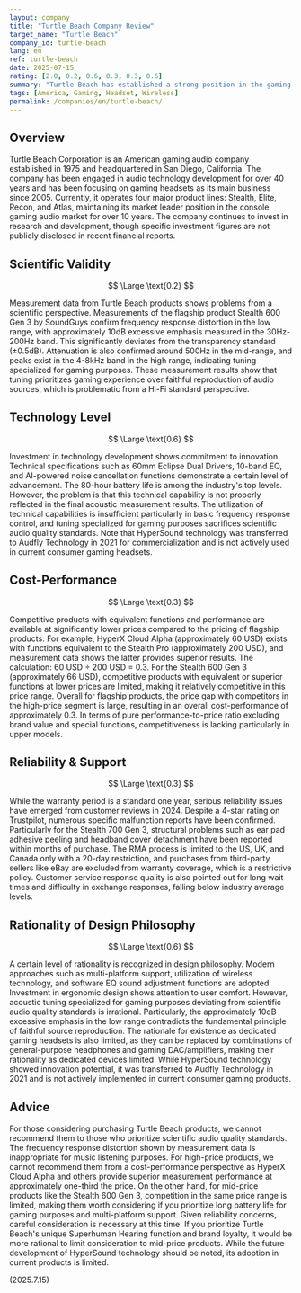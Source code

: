 ```yaml
---
layout: company
title: "Turtle Beach Company Review"
target_name: "Turtle Beach"
company_id: turtle-beach
lang: en
ref: turtle-beach
date: 2025-07-15
rating: [2.0, 0.2, 0.6, 0.3, 0.3, 0.6]
summary: "Turtle Beach has established a strong position in the gaming headset market as an American company, but faces serious problems from a scientific audio quality standpoint. Measurement results significantly fall below transparency levels, with deviations of over 10dB particularly in frequency response."
tags: [America, Gaming, Headset, Wireless]
permalink: /companies/en/turtle-beach/
---
```

## Overview

Turtle Beach Corporation is an American gaming audio company established in 1975 and headquartered in San Diego, California. The company has been engaged in audio technology development for over 40 years and has been focusing on gaming headsets as its main business since 2005. Currently, it operates four major product lines: Stealth, Elite, Recon, and Atlas, maintaining its market leader position in the console gaming audio market for over 10 years. The company continues to invest in research and development, though specific investment figures are not publicly disclosed in recent financial reports.

## Scientific Validity

$$ \Large \text{0.2} $$

Measurement data from Turtle Beach products shows problems from a scientific perspective. Measurements of the flagship product Stealth 600 Gen 3 by SoundGuys confirm frequency response distortion in the low range, with approximately 10dB excessive emphasis measured in the 30Hz-200Hz band. This significantly deviates from the transparency standard (±0.5dB). Attenuation is also confirmed around 500Hz in the mid-range, and peaks exist in the 4-8kHz band in the high range, indicating tuning specialized for gaming purposes. These measurement results show that tuning prioritizes gaming experience over faithful reproduction of audio sources, which is problematic from a Hi-Fi standard perspective.

## Technology Level

$$ \Large \text{0.6} $$

Investment in technology development shows commitment to innovation. Technical specifications such as 60mm Eclipse Dual Drivers, 10-band EQ, and AI-powered noise cancellation functions demonstrate a certain level of advancement. The 80-hour battery life is among the industry's top levels. However, the problem is that this technical capability is not properly reflected in the final acoustic measurement results. The utilization of technical capabilities is insufficient particularly in basic frequency response control, and tuning specialized for gaming purposes sacrifices scientific audio quality standards. Note that HyperSound technology was transferred to Audfly Technology in 2021 for commercialization and is not actively used in current consumer gaming headsets.

## Cost-Performance

$$ \Large \text{0.3} $$

Competitive products with equivalent functions and performance are available at significantly lower prices compared to the pricing of flagship products. For example, HyperX Cloud Alpha (approximately 60 USD) exists with functions equivalent to the Stealth Pro (approximately 200 USD), and measurement data shows the latter provides superior results. The calculation: 60 USD ÷ 200 USD = 0.3. For the Stealth 600 Gen 3 (approximately 66 USD), competitive products with equivalent or superior functions at lower prices are limited, making it relatively competitive in this price range. Overall for flagship products, the price gap with competitors in the high-price segment is large, resulting in an overall cost-performance of approximately 0.3. In terms of pure performance-to-price ratio excluding brand value and special functions, competitiveness is lacking particularly in upper models.

## Reliability & Support

$$ \Large \text{0.3} $$

While the warranty period is a standard one year, serious reliability issues have emerged from customer reviews in 2024. Despite a 4-star rating on Trustpilot, numerous specific malfunction reports have been confirmed. Particularly for the Stealth 700 Gen 3, structural problems such as ear pad adhesive peeling and headband cover detachment have been reported within months of purchase. The RMA process is limited to the US, UK, and Canada only with a 20-day restriction, and purchases from third-party sellers like eBay are excluded from warranty coverage, which is a restrictive policy. Customer service response quality is also pointed out for long wait times and difficulty in exchange responses, falling below industry average levels.

## Rationality of Design Philosophy

$$ \Large \text{0.6} $$

A certain level of rationality is recognized in design philosophy. Modern approaches such as multi-platform support, utilization of wireless technology, and software EQ sound adjustment functions are adopted. Investment in ergonomic design shows attention to user comfort. However, acoustic tuning specialized for gaming purposes deviating from scientific audio quality standards is irrational. Particularly, the approximately 10dB excessive emphasis in the low range contradicts the fundamental principle of faithful source reproduction. The rationale for existence as dedicated gaming headsets is also limited, as they can be replaced by combinations of general-purpose headphones and gaming DAC/amplifiers, making their rationality as dedicated devices limited. While HyperSound technology showed innovation potential, it was transferred to Audfly Technology in 2021 and is not actively implemented in current consumer gaming products.

## Advice

For those considering purchasing Turtle Beach products, we cannot recommend them to those who prioritize scientific audio quality standards. The frequency response distortion shown by measurement data is inappropriate for music listening purposes. For high-price products, we cannot recommend them from a cost-performance perspective as HyperX Cloud Alpha and others provide superior measurement performance at approximately one-third the price. On the other hand, for mid-price products like the Stealth 600 Gen 3, competition in the same price range is limited, making them worth considering if you prioritize long battery life for gaming purposes and multi-platform support. Given reliability concerns, careful consideration is necessary at this time. If you prioritize Turtle Beach's unique Superhuman Hearing function and brand loyalty, it would be more rational to limit consideration to mid-price products. While the future development of HyperSound technology should be noted, its adoption in current products is limited.

(2025.7.15)
